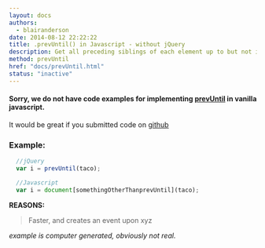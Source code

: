 ```yaml
---
layout: docs
authors:
  - blairanderson
date: 2014-08-12 22:22:22
title: .prevUntil() in Javascript - without jQuery
description: Get all preceding siblings of each element up to but not including the element matched by the selector, DOM node, or jQuery object.
method: prevUntil
href: "docs/prevUntil.html"
status: "inactive"
---
```


#### Sorry, we do not have code examples for implementing [prevUntil](http://api.jquery.com/prevUntil/) in vanilla javascript.

It would be great if you submitted code on [github](https://github.com/blairanderson/without-jquery/blob/master/docs/prevUntil.md)

### Example:

```javascript
  //jQuery
  var i = prevUntil(taco);

  //Javascript
  var i = document[somethingOtherThanprevUntil](taco);

```

**REASONS:**
> Faster, and creates an event upon xyz

*example is computer generated, obviously not real.*
